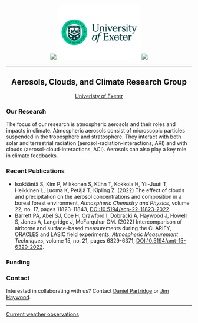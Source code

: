 <div id="header" align="center">
  <img src="https://media.giphy.com/media/fxa8UyRChmyT2wi5KA/giphy.gif" width="150"/>
  <img src="../sources/img/Uni_Landscape_Pos_Lrg.png" width="225"/>
  <img src="https://media.giphy.com/media/fxa8UyRChmyT2wi5KA/giphy.gif" width="150"/>

---
## Aerosols, Clouds, and Climate Research Group
[Univeristy of Exeter](https://mathematics.exeter.ac.uk/aerosol-clouds/)
</div>


### Our Research
The focus of our research is atmospheric aerosols and their roles and impacts in climate. Atmospheric aerosols consist of microscopic particles suspended in the troposphere and stratosphere. They interact with both solar and terrestrial radiation (aerosol-radiation-interactions, ARI) and with clouds (aerosol-cloud-interactions, ACI). Aerosols can also play a key role in climate feedbacks.

### Recent Publications
 - Isokääntä S, Kim P, Mikkonen S, Kühn T, Kokkola H, Yli-Juuti T, Heikkinen L, Luoma K, Petäjä T, Kipling Z. (2022) The effect of clouds and precipitation on the aerosol concentrations and composition in a boreal forest environment, *Atmospheric Chemistry and Physics*, volume 22, no. 17, pages 11823-11843, [DOI:10.5194/acp-22-11823-2022](https://acp.copernicus.org/articles/22/11823/2022/).
 - Barrett PA, Abel SJ, Coe H, Crawford I, Dobracki A, Haywood J, Howell S, Jones A, Langridge J, McFarquhar GM. (2022) Intercomparison of airborne and surface-based measurements during the CLARIFY, ORACLES and LASIC field experiments, *Atmospheric Measurement Techniques*, volume 15, no. 21, pages 6329-6371, [DOI:10.5194/amt-15-6329-2022](https://amt.copernicus.org/articles/15/6329/2022/).

### Funding


### Contact
Interested in collaborating with us? Contact [Daniel Partridge](https://mathematics.exeter.ac.uk/staff/dp410) or [Jim Haywood](https://mathematics.exeter.ac.uk/staff/jmh232).

---

[Current weather observations](https://empslocal.ex.ac.uk/uoeweather/graphs/)
